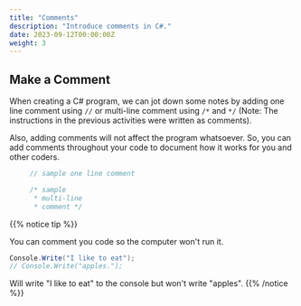 ```yaml
---
title: "Comments"
description: "Introduce comments in C#."
date: 2023-09-12T00:00:00Z
weight: 3
---
```


## Make a Comment

When creating a C# program, we can jot down some notes by adding one line comment using `//` or multi-line comment using `/*` and `*/` (Note: The instructions in the previous activities were written as comments).

Also, adding comments will not affect the program whatsoever. So, you can add comments throughout your code to document how it works for you and other coders.

```c#
     // sample one line comment

     /* sample
      * multi-line
      * comment */
```
{{% notice tip %}}

You can comment you code so the computer won't run it.

```c#
Console.Write("I like to eat");
// Console.Write("apples.");
```

Will write "I like to eat" to the console but won't write "apples".
{{% /notice %}}

